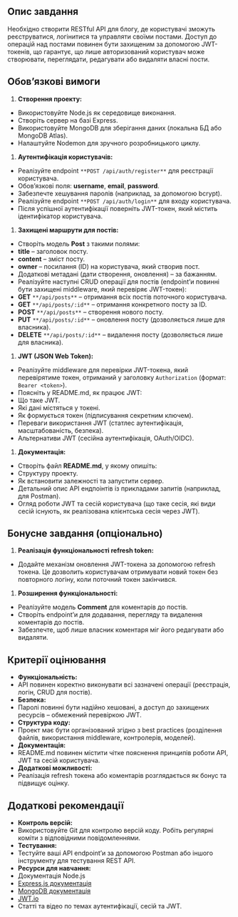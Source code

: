 ## Опис завдання

Необхідно створити RESTful API для блогу, де користувачі зможуть реєструватися, логінитися та управляти своїми постами. Доступ до операцій над постами повинен бути захищеним за допомогою JWT-токенів, що гарантує, що лише авторизований користувач може створювати, переглядати, редагувати або видаляти власні пости.

## Обов’язкові вимоги

1.  **Створення проекту:**

-   Використовуйте Node.js як середовище виконання.
-   Створіть сервер на базі Express.
-   Використовуйте MongoDB для зберігання даних (локальна БД або MongoDB Atlas).
-   Налаштуйте Nodemon для зручного розробницького циклу.

1.  **Аутентифікація користувачів:**

-   Реалізуйте endpoint `**POST /api/auth/register**` для реєстрації користувача.
-   Обов’язкові поля: **username**, **email**, **password**.
-   Забезпечте хешування паролів (наприклад, за допомогою bcrypt).
-   Реалізуйте endpoint `**POST /api/auth/login**` для входу користувача.
-   Після успішної аутентифікації поверніть JWT-токен, який містить ідентифікатор користувача.

1.  **Захищені маршрути для постів:**

-   Створіть модель **Post** з такими полями:
-   **title** – заголовок посту.
-   **content** – зміст посту.
-   **owner** – посилання (ID) на користувача, який створив пост.
-   Додаткові метадані (дати створення, оновлення) – за бажанням.
-   Реалізуйте наступні CRUD операції для постів (endpoint’и повинні бути захищені middleware, який перевіряє JWT-токен):
-   **GET** `**/api/posts**` – отримання всіх постів поточного користувача.
-   **GET** `**/api/posts/:id**` – отримання конкретного посту за ID.
-   **POST** `**/api/posts**` – створення нового посту.
-   **PUT** `**/api/posts/:id**` – оновлення посту (дозволяється лише для власника).
-   **DELETE** `**/api/posts/:id**` – видалення посту (дозволяється лише для власника).

1.  **JWT (JSON Web Token):**

-   Реалізуйте middleware для перевірки JWT-токена, який перевірятиме токен, отриманий у заголовку `Authorization` (формат: `Bearer <token>`).
-   Поясніть у README.md, як працює JWT:
-   Що таке JWT.
-   Які дані містяться у токені.
-   Як формується токен (підписування секретним ключем).
-   Переваги використання JWT (статлес аутентифікація, масштабованість, безпека).
-   Альтернативи JWT (сесійна аутентифікація, OAuth/OIDC).

1.  **Документація:**

-   Створіть файл **README.md**, у якому опишіть:
-   Структуру проекту.
-   Як встановити залежності та запустити сервер.
-   Детальний опис API ендпоінтів із прикладами запитів (наприклад, для Postman).
-   Огляд роботи JWT та сесій користувача (що таке сесія, які види сесій існують, як реалізована клієнтська сесія через JWT).

## Бонусне завдання (опціонально)

1.  **Реалізація функціональності refresh token:**

-   Додайте механізм оновлення JWT-токена за допомогою refresh токена. Це дозволить користувачам отримувати новий токен без повторного логіну, коли поточний токен закінчився.

1.  **Розширення функціональності:**

-   Реалізуйте модель **Comment** для коментарів до постів.
-   Створіть endpoint’и для додавання, перегляду та видалення коментарів до постів.
-   Забезпечте, щоб лише власник коментаря міг його редагувати або видаляти.

## Критерії оцінювання

-   **Функціональність:**
-   API повинен коректно виконувати всі зазначені операції (реєстрація, логін, CRUD для постів).
-   **Безпека:**
-   Паролі повинні бути надійно хешовані, а доступ до захищених ресурсів – обмежений перевіркою JWT.
-   **Структура коду:**
-   Проект має бути організований згідно з best practices (розділення файлів, використання middleware, контролерів, моделей).
-   **Документація:**
-   README.md повинен містити чітке пояснення принципів роботи API, JWT та сесій користувача.
-   **Додаткові можливості:**
-   Реалізація refresh токена або коментарів розглядається як бонус та підвищує оцінку.

## Додаткові рекомендації

-   **Контроль версій:**
-   Використовуйте Git для контролю версій коду. Робіть регулярні коміти з відповідними повідомленнями.
-   **Тестування:**
-   Тестуйте ваші API endpoint’и за допомогою Postman або іншого інструменту для тестування REST API.
-   **Ресурси для навчання:**
-   Документація Node.js
-   [Express.js документація](https://expressjs.com/)
-   [MongoDB документація](https://docs.mongodb.com/)
-   [JWT.io](https://jwt.io/)
-   Статті та відео по темах аутентифікації, сесій та JWT.